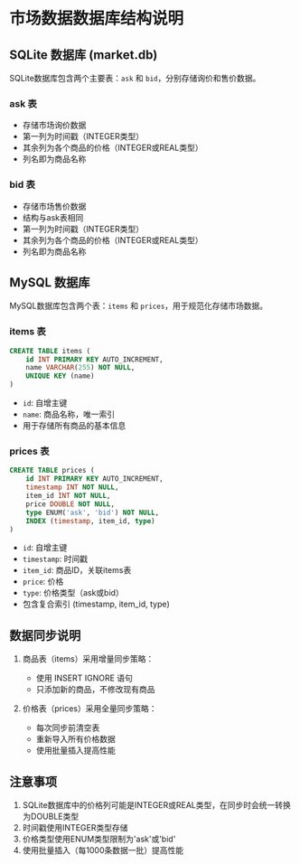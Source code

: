# 市场数据数据库结构说明

## SQLite 数据库 (market.db)

SQLite数据库包含两个主要表：`ask` 和 `bid`，分别存储询价和售价数据。

### ask 表
- 存储市场询价数据
- 第一列为时间戳（INTEGER类型）
- 其余列为各个商品的价格（INTEGER或REAL类型）
- 列名即为商品名称

### bid 表
- 存储市场售价数据
- 结构与ask表相同
- 第一列为时间戳（INTEGER类型）
- 其余列为各个商品的价格（INTEGER或REAL类型）
- 列名即为商品名称

## MySQL 数据库

MySQL数据库包含两个表：`items` 和 `prices`，用于规范化存储市场数据。

### items 表
```sql
CREATE TABLE items (
    id INT PRIMARY KEY AUTO_INCREMENT,
    name VARCHAR(255) NOT NULL,
    UNIQUE KEY (name)
)
```
- `id`: 自增主键
- `name`: 商品名称，唯一索引
- 用于存储所有商品的基本信息

### prices 表
```sql
CREATE TABLE prices (
    id INT PRIMARY KEY AUTO_INCREMENT,
    timestamp INT NOT NULL,
    item_id INT NOT NULL,
    price DOUBLE NOT NULL,
    type ENUM('ask', 'bid') NOT NULL,
    INDEX (timestamp, item_id, type)
)
```
- `id`: 自增主键
- `timestamp`: 时间戳
- `item_id`: 商品ID，关联items表
- `price`: 价格
- `type`: 价格类型（ask或bid）
- 包含复合索引 (timestamp, item_id, type)

## 数据同步说明

1. 商品表（items）采用增量同步策略：
   - 使用 INSERT IGNORE 语句
   - 只添加新的商品，不修改现有商品

2. 价格表（prices）采用全量同步策略：
   - 每次同步前清空表
   - 重新导入所有价格数据
   - 使用批量插入提高性能

## 注意事项

1. SQLite数据库中的价格列可能是INTEGER或REAL类型，在同步时会统一转换为DOUBLE类型
2. 时间戳使用INTEGER类型存储
3. 价格类型使用ENUM类型限制为'ask'或'bid'
4. 使用批量插入（每1000条数据一批）提高性能 